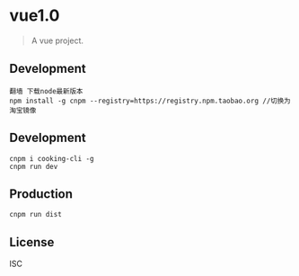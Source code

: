 # vue1.0
> A vue project.

## Development

```shell
翻墙 下载node最新版本
npm install -g cnpm --registry=https://registry.npm.taobao.org //切换为淘宝镜像
```

## Development

```shell
cnpm i cooking-cli -g
cnpm run dev
```

## Production
```
cnpm run dist
```

## License
ISC
